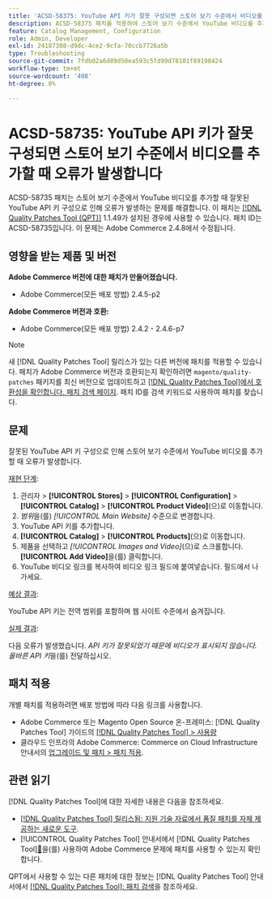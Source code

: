 ```yaml
---
title: 'ACSD-58375: YouTube API 키가 잘못 구성되면 스토어 보기 수준에서 비디오를 추가할 때 오류가 발생합니다'
description: ACSD-58375 패치를 적용하여 스토어 보기 수준에서 YouTube 비디오를 추가할 때 잘못된 YouTube API 키 구성으로 인해 오류가 발생하는 Adobe Commerce 문제를 수정합니다.
feature: Catalog Management, Configuration
role: Admin, Developer
exl-id: 24187308-d9dc-4ce2-9cfa-70ccb7726a5b
type: Troubleshooting
source-git-commit: 7fdb02a6d89d50ea593c5fd99d78101f89198424
workflow-type: tm+mt
source-wordcount: '408'
ht-degree: 0%

---
```


# ACSD-58735: YouTube API 키가 잘못 구성되면 스토어 보기 수준에서 비디오를 추가할 때 오류가 발생합니다

ACSD-58735 패치는 스토어 보기 수준에서 YouTube 비디오를 추가할 때 잘못된 YouTube API 키 구성으로 인해 오류가 발생하는 문제를 해결합니다. 이 패치는 [[!DNL Quality Patches Tool (QPT)]](https://experienceleague.adobe.com/en/docs/commerce-operations/tools/quality-patches-tool/quality-patches-tool-to-self-serve-quality-patches) 1.1.49가 설치된 경우에 사용할 수 있습니다. 패치 ID는 ACSD-58735입니다. 이 문제는 Adobe Commerce 2.4.8에서 수정됩니다.

## 영향을 받는 제품 및 버전

**Adobe Commerce 버전에 대한 패치가 만들어졌습니다.**

* Adobe Commerce(모든 배포 방법) 2.4.5-p2

**Adobe Commerce 버전과 호환:**

* Adobe Commerce(모든 배포 방법) 2.4.2 - 2.4.6-p7

>[!NOTE]
>
>새 [!DNL Quality Patches Tool] 릴리스가 있는 다른 버전에 패치를 적용할 수 있습니다. 패치가 Adobe Commerce 버전과 호환되는지 확인하려면 `magento/quality-patches` 패키지를 최신 버전으로 업데이트하고 [[!DNL Quality Patches Tool]에서 호환성을 확인합니다. 패치 검색 페이지](https://experienceleague.adobe.com/tools/commerce-quality-patches/index.html). 패치 ID를 검색 키워드로 사용하여 패치를 찾습니다.

## 문제

잘못된 YouTube API 키 구성으로 인해 스토어 보기 수준에서 YouTube 비디오를 추가할 때 오류가 발생합니다.

<u>재현 단계</u>:

1. 관리자 > **[!UICONTROL Stores]** > **[!UICONTROL Configuration]** > **[!UICONTROL Catalog]** > **[!UICONTROL Product Video]**(으)로 이동합니다.
1. *범위*&#x200B;을(를) *[!UICONTROL Main Website]* 수준으로 변경합니다.
1. YouTube API 키를 추가합니다.
1. **[!UICONTROL Catalog]** > **[!UICONTROL Products]**(으)로 이동합니다.
1. 제품을 선택하고 *[!UICONTROL Images and Video]*(으)로 스크롤합니다. **[!UICONTROL Add Video]**&#x200B;을(를) 클릭합니다.
1. YouTube 비디오 링크를 복사하여 비디오 링크 필드에 붙여넣습니다. 필드에서 나가세요.

<u>예상 결과</u>:

YouTube API 키는 전역 범위를 포함하며 웹 사이트 수준에서 숨겨집니다.

<u>실제 결과</u>:

다음 오류가 발생했습니다. *API 키가 잘못되었기 때문에 비디오가 표시되지 않습니다. 올바른 API 키*&#x200B;을(를) 전달하십시오.

## 패치 적용

개별 패치를 적용하려면 배포 방법에 따라 다음 링크를 사용합니다.

* Adobe Commerce 또는 Magento Open Source 온-프레미스: [!DNL Quality Patches Tool] 가이드의 [[!DNL Quality Patches Tool] > 사용량](/help/tools/quality-patches-tool/usage.md)
* 클라우드 인프라의 Adobe Commerce: Commerce on Cloud Infrastructure 안내서의 [업그레이드 및 패치 > 패치 적용](https://experienceleague.adobe.com/docs/commerce-cloud-service/user-guide/develop/upgrade/apply-patches.html).

## 관련 읽기

[!DNL Quality Patches Tool]에 대한 자세한 내용은 다음을 참조하세요.

* [[!DNL Quality Patches Tool] 릴리스됨: 지원 기술 자료에서 품질 패치를 자체 제공하는 새로운 도구](https://experienceleague.adobe.com/en/docs/commerce-operations/tools/quality-patches-tool/quality-patches-tool-to-self-serve-quality-patches).
* [!UICONTROL Quality Patches Tool] 안내서에서  [!DNL Quality Patches Tool][&#128279;](/help/tools/quality-patches-tool/patches-available-in-qpt/check-patch-for-magento-issue-with-magento-quality-patches.md)을(를) 사용하여 Adobe Commerce 문제에 패치를 사용할 수 있는지 확인합니다.


QPT에서 사용할 수 있는 다른 패치에 대한 정보는 [!DNL Quality Patches Tool] 안내서에서 [[!DNL Quality Patches Tool]: 패치 검색](https://experienceleague.adobe.com/tools/commerce-quality-patches/index.html)을 참조하세요.
